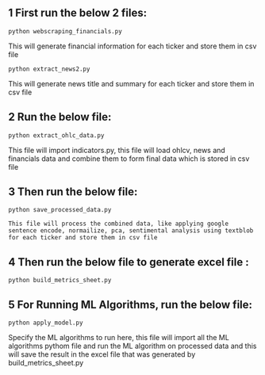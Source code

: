 ## 1 First run the below 2 files:
 
   ``` python webscraping_financials.py ```
   
   This will generate financial information for each ticker and store them in csv file
 
   ``` python extract_news2.py ```


   This will generate news title and summary for each ticker and store them in csv file

## 2 Run the below file:

   ```python extract_ohlc_data.py```

This file will import indicators.py, this file will load ohlcv, news and financials data 
and combine them to form final data which is stored in csv file
	 
## 3  Then run the below file:

   ```python save_processed_data.py```
   
    This file will process the combined data, like applying google sentence encode, normailize, pca, sentimental analysis using textblob for each ticker and store them in csv file

## 4 Then run the below file to generate excel file :

   ```python build_metrics_sheet.py```


## 5 For Running ML Algorithms, run the below file:

   ```python apply_model.py```

 Specify the ML algorithms to run here, this file will import all the ML algorithms pythom file 
      and run the ML algorithm on processed data and this will save the result in the excel file that was generated 
	  by build_metrics_sheet.py
